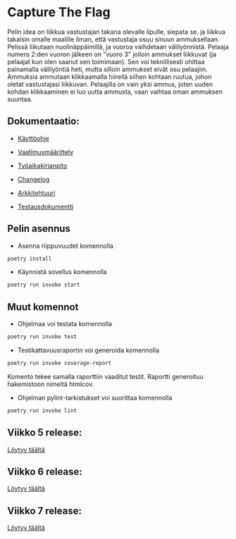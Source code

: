 # Capture The Flag

Pelin idea on liikkua vastustajan takana olevalle lipulle, siepata se, ja liikkua takaisin omalle maalille ilman, että vastustaja osuu sinuun ammuksellaan. Pelissä liikutaan nuolinäppäimillä, ja vuoroa vaihdetaan välilyönnistä. Pelaaja numero 2:den vuoron jälkeen on "vuoro 3" jolloin ammukset liikkuvat (ja pelaajat kun olen saanut sen toimimaan).
Sen voi teknillisesti ohittaa painamalla välilyöntiä heti, mutta silloin ammukset eivät osu pelaajiin. Ammuksia ammutaan klikkaamalla hiirellä siihen kohtaan ruutua, johon oletat
vastustajasi liikkuvan. Pelaajilla on vain yksi ammus, joten uuden kohdan klikkaaminen ei luo uutta ammusta, vaan vaihtaa oman ammuksen suuntaa.

## Dokumentaatio:

- [Käyttöohje](https://github.com/Robomarti/harjoitustyo/blob/master/dokumentaatio/kayttoohje.md)

- [Vaatimusmäärittely](https://github.com/Robomarti/harjoitustyo/blob/master/dokumentaatio/vaatimusmaarittely.md)

- [Työaikakirjanpito](https://github.com/Robomarti/harjoitustyo/blob/master/dokumentaatio/tyoaikakirjanpito.md)

- [Changelog](https://github.com/Robomarti/harjoitustyo/blob/master/dokumentaatio/changelog.md)

- [Arkkitehtuuri](https://github.com/Robomarti/harjoitustyo/blob/master/dokumentaatio/arkkitehtuuri.md)

- [Testausdokumentti](https://github.com/Robomarti/harjoitustyo/blob/master/dokumentaatio/testaus.md)

## Pelin asennus

- Asenna riippuvuudet komennolla 
```bash
poetry install
```

- Käynnistä sovellus komennolla 
```bash
poetry run invoke start
```

## Muut komennot

- Ohjelmaa voi testata komennolla
```bash
poetry run invoke test
```

- Testikattavuusraportin voi generoida komennolla
```bash
poetry run invoke coverage-report
```
Komento tekee samalla raporttiin vaaditut testit. Raportti generoituu hakemistoon nimeltä htmlcov.

- Ohjelman pylint-tarkistukset voi suorittaa komennolla
```bash
poetry run invoke lint
```

## Viikko 5 release:
[Löytyy täältä](https://github.com/Robomarti/harjoitustyo/releases/tag/viikko5)

## Viikko 6 release:
[Löytyy täältä](https://github.com/Robomarti/harjoitustyo/releases/tag/viikko6)

## Viikko 7 release:
[Löytyy täältä](https://github.com/Robomarti/harjoitustyo/releases/tag/viikko7)